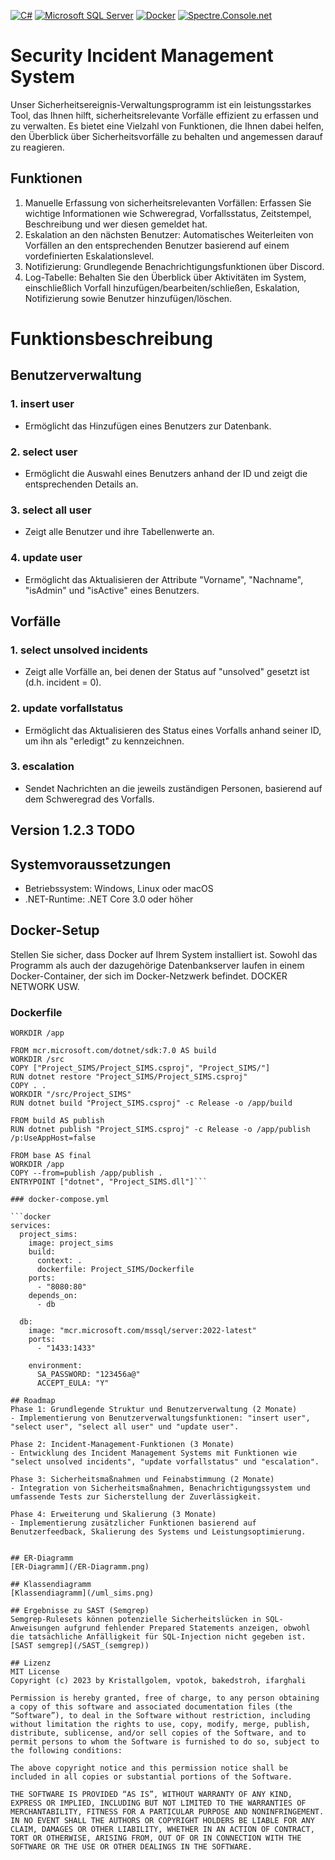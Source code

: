 [![C#](https://badgen.net/badge/Language/C%23/green)](https://docs.microsoft.com/en-us/dotnet/csharp/) [![Microsoft SQL Server](https://badgen.net/badge/Database/Microsoft%20SQL%20Server/orange)](https://www.microsoft.com/en-us/sql-server) [![Docker](https://badgen.net/badge/Tool/Docker/blue?icon=docker)](https://www.docker.com/) [![Spectre.Console.net](https://badgen.net/badge/Website/Spectre.Console.net/purple)](https://spectresystems.github.io/spectre.console/)






# Security Incident Management System
Unser Sicherheitsereignis-Verwaltungsprogramm ist ein leistungsstarkes Tool, das Ihnen hilft, sicherheitsrelevante Vorfälle effizient zu erfassen und zu verwalten. Es bietet eine Vielzahl von Funktionen, die Ihnen dabei helfen, den Überblick über Sicherheitsvorfälle zu behalten und angemessen darauf zu reagieren.

## Funktionen
1. Manuelle Erfassung von sicherheitsrelevanten Vorfällen: Erfassen Sie wichtige Informationen wie Schweregrad, Vorfallsstatus, Zeitstempel, Beschreibung und wer diesen gemeldet hat.
2. Eskalation an den nächsten Benutzer: Automatisches Weiterleiten von Vorfällen an den entsprechenden Benutzer basierend auf einem vordefinierten Eskalationslevel.
3. Notifizierung: Grundlegende Benachrichtigungsfunktionen über Discord.
4. Log-Tabelle: Behalten Sie den Überblick über Aktivitäten im System, einschließlich Vorfall hinzufügen/bearbeiten/schließen, Eskalation, Notifizierung sowie Benutzer hinzufügen/löschen.

# Funktionsbeschreibung

## Benutzerverwaltung

### 1. insert user
   - Ermöglicht das Hinzufügen eines Benutzers zur Datenbank.
### 2. select user
   - Ermöglicht die Auswahl eines Benutzers anhand der ID und zeigt die entsprechenden Details an.
### 3. select all user
   - Zeigt alle Benutzer und ihre Tabellenwerte an.
### 4. update user
   - Ermöglicht das Aktualisieren der Attribute "Vorname", "Nachname", "isAdmin" und "isActive" eines Benutzers.

## Vorfälle
### 1. select unsolved incidents
   - Zeigt alle Vorfälle an, bei denen der Status auf "unsolved" gesetzt ist (d.h. incident = 0).
### 2. update vorfallstatus
   - Ermöglicht das Aktualisieren des Status eines Vorfalls anhand seiner ID, um ihn als "erledigt" zu kennzeichnen.
### 3. escalation
   - Sendet Nachrichten an die jeweils zuständigen Personen, basierend auf dem Schweregrad des Vorfalls.


## Version 1.2.3 TODO

## Systemvoraussetzungen

- Betriebssystem: Windows, Linux oder macOS
- .NET-Runtime: .NET Core 3.0 oder höher

## Docker-Setup

Stellen Sie sicher, dass Docker auf Ihrem System installiert ist. Sowohl das Programm als auch der dazugehörige Datenbankserver laufen in einem Docker-Container, der sich im Docker-Netzwerk befindet.
DOCKER NETWORK USW.

### Dockerfile
```FROM mcr.microsoft.com/dotnet/runtime:7.0 AS base
WORKDIR /app

FROM mcr.microsoft.com/dotnet/sdk:7.0 AS build
WORKDIR /src
COPY ["Project_SIMS/Project_SIMS.csproj", "Project_SIMS/"]
RUN dotnet restore "Project_SIMS/Project_SIMS.csproj"
COPY . .
WORKDIR "/src/Project_SIMS"
RUN dotnet build "Project_SIMS.csproj" -c Release -o /app/build

FROM build AS publish
RUN dotnet publish "Project_SIMS.csproj" -c Release -o /app/publish /p:UseAppHost=false

FROM base AS final
WORKDIR /app
COPY --from=publish /app/publish .
ENTRYPOINT ["dotnet", "Project_SIMS.dll"]```

### docker-compose.yml

```docker
services:
  project_sims:
    image: project_sims
    build:
      context: .
      dockerfile: Project_SIMS/Dockerfile
    ports:
      - "8080:80"
    depends_on:
      - db
  
  db:
    image: "mcr.microsoft.com/mssql/server:2022-latest"
    ports:
      - "1433:1433"
    
    environment:
      SA_PASSWORD: "123456a@"
      ACCEPT_EULA: "Y"

## Roadmap
Phase 1: Grundlegende Struktur und Benutzerverwaltung (2 Monate)
- Implementierung von Benutzerverwaltungsfunktionen: "insert user", "select user", "select all user" und "update user".

Phase 2: Incident-Management-Funktionen (3 Monate)
- Entwicklung des Incident Management Systems mit Funktionen wie "select unsolved incidents", "update vorfallstatus" und "escalation".

Phase 3: Sicherheitsmaßnahmen und Feinabstimmung (2 Monate)
- Integration von Sicherheitsmaßnahmen, Benachrichtigungssystem und umfassende Tests zur Sicherstellung der Zuverlässigkeit.

Phase 4: Erweiterung und Skalierung (3 Monate)
- Implementierung zusätzlicher Funktionen basierend auf Benutzerfeedback, Skalierung des Systems und Leistungsoptimierung.


## ER-Diagramm
[ER-Diagramm](/ER-Diagramm.png)

## Klassendiagramm
[Klassendiagramm](/uml_sims.png)

## Ergebnisse zu SAST (Semgrep)
Semgrep-Rulesets können potenzielle Sicherheitslücken in SQL-Anweisungen aufgrund fehlender Prepared Statements anzeigen, obwohl die tatsächliche Anfälligkeit für SQL-Injection nicht gegeben ist.
[SAST semgrep](/SAST_(semgrep))

## Lizenz
MIT License
Copyright (c) 2023 by Kristallgolem, vpotok, bakedstroh, ifarghali

Permission is hereby granted, free of charge, to any person obtaining a copy of this software and associated documentation files (the “Software”), to deal in the Software without restriction, including without limitation the rights to use, copy, modify, merge, publish, distribute, sublicense, and/or sell copies of the Software, and to permit persons to whom the Software is furnished to do so, subject to the following conditions:

The above copyright notice and this permission notice shall be included in all copies or substantial portions of the Software.

THE SOFTWARE IS PROVIDED “AS IS”, WITHOUT WARRANTY OF ANY KIND, EXPRESS OR IMPLIED, INCLUDING BUT NOT LIMITED TO THE WARRANTIES OF MERCHANTABILITY, FITNESS FOR A PARTICULAR PURPOSE AND NONINFRINGEMENT. IN NO EVENT SHALL THE AUTHORS OR COPYRIGHT HOLDERS BE LIABLE FOR ANY CLAIM, DAMAGES OR OTHER LIABILITY, WHETHER IN AN ACTION OF CONTRACT, TORT OR OTHERWISE, ARISING FROM, OUT OF OR IN CONNECTION WITH THE SOFTWARE OR THE USE OR OTHER DEALINGS IN THE SOFTWARE. 
